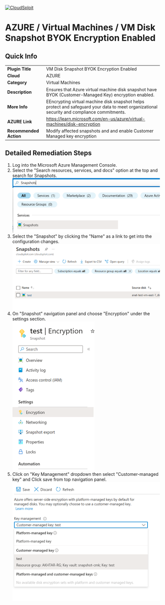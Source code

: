 [![CloudSploit](https://cloudsploit.com/img/logo-new-big-text-100.png "CloudSploit")](https://cloudsploit.com)

# AZURE / Virtual Machines / VM Disk Snapshot BYOK Encryption Enabled

## Quick Info

| | |
|-|-|
| **Plugin Title** | VM Disk Snapshot BYOK Encryption Enabled |
| **Cloud** | AZURE |
| **Category** | Virtual Machines |
| **Description** | Ensures that Azure virtual machine disk snapshot have BYOK (Customer-Managed Key) encryption enabled. |
| **More Info** | EEncrypting virtual machine disk snapshot helps protect and safeguard your data to meet organizational security and compliance commitments. |
| **AZURE Link** | https://learn.microsoft.com/en-us/azure/virtual-machines/disk-encryption |
| **Recommended Action** | Modify affected snapshots and and enable Customer Managed key encryption |

## Detailed Remediation Steps


1. Log into the Microsoft Azure Management Console.
2. Select the "Search resources, services, and docs" option at the top and search for Snapshots. </br> <img src="/resources/azure/virtualmachines/snapshot-byok-encryption-enabled/step2.png"/>
3. Select the "Snapshot" by clicking the "Name" as a link to get into the configuration changes. </br> <img src="/resources/azure/virtualmachines/snapshot-byok-encryption-enabled/step3.png"/>
4. On "Snapshot" navigation panel and choose "Encryption" under the settings section. </br> <img src="/resources/azure/virtualmachines/snapshot-byok-encryption-enabled/step4.png"/>
5. Click on "Key Management" dropdown then select "Customer-managed key" and Click save from top navigation panel.</br> <img src="/resources/azure/virtualmachines/snapshot-byok-encryption-enabled/step5.png"/>